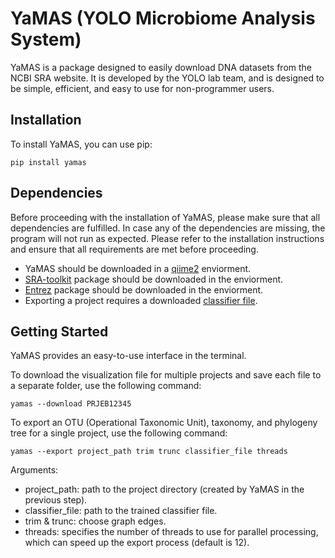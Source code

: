 # YaMAS (YOLO Microbiome Analysis System)

YaMAS is a package designed to easily download DNA datasets from the NCBI SRA website. It is developed by the YOLO lab team, and is designed to be simple, efficient, and easy to use for non-programmer users.

## Installation

To install YaMAS, you can use pip:

```
pip install yamas
```

## Dependencies
Before proceeding with the installation of YaMAS, please make sure that all dependencies are fulfilled. In case any of the dependencies are missing, the program will not run as expected. Please refer to the installation instructions and ensure that all requirements are met before proceeding.
- YaMAS should be downloaded in a [qiime2](https://docs.qiime2.org/2023.2/) enviorment.
- [SRA-toolkit](https://github.com/ncbi/sra-tools/wiki/02.-Installing-SRA-Toolkit) package should be downloaded in the enviorment.
- [Entrez](https://anaconda.org/bioconda/entrez-direct) package should be downloaded in the enviorment.
- Exporting a project requires a downloaded [classifier file](https://data.qiime2.org/2022.8/common/gg-13-8-99-nb-classifier.qza).

## Getting Started

YaMAS provides an easy-to-use interface in the terminal.

To download the visualization file for multiple projects and save each file to a separate folder, use the following command:
```
yamas --download PRJEB12345
```
To export an OTU (Operational Taxonomic Unit), taxonomy, and phylogeny tree for a single project, use the following command:
```
yamas --export project_path trim trunc classifier_file threads
```
Arguments:
- project_path: path to the project directory (created by YaMAS in the previous step).
- classifier_file: path to the trained classifier file. 
- trim & trunc: choose graph edges. 
- threads: specifies the number of threads to use for parallel processing, which can speed up the export process (default is 12).

